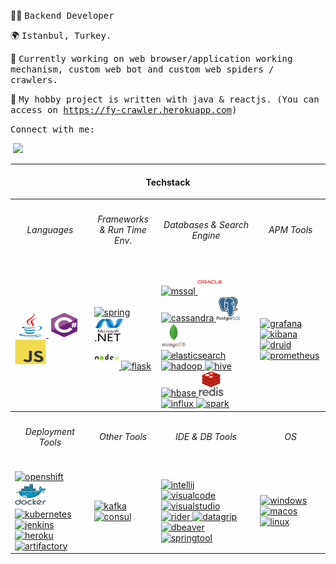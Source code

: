 👨‍💻  <samp>Backend Developer</samp>

🌍  <samp>Istanbul, Turkey.</samp>

🤔 <samp>Currently working on web browser/application working mechanism, custom web bot and custom web spiders / crawlers.</samp>

💎 <samp>My hobby project is written with java & reactjs. (You can access on https://fy-crawler.herokuapp.com)</samp>


<p> <samp>Connect with me:</samp></p>
<p>
<a href="https://www.linkedin.com/in/fyildizli/" rel="nofollow"><img height="30" src="https://img.shields.io/badge/-fyildizli-blue?style=flat-square&logo=Linkedin&logoColor=white&link=https://www.linkedin.com/in/fyildizli/" alt="" style="max-width:100%;"></a>  
<a href="https://medium.com/@fatih_yildizli" rel="nofollow"><img height="30" src="https://img.shields.io/badge/-@fatih_yildizli-black?style=flat-square&labelColor=white&logo=medium&logoColor=black&link=https://medium.com/@fatih_yildizli" style="max-width:100%;"></a>  
</p>
<hr></hr>

<h4 align="center">Techstack</h4>
<table>
  <tr>
    <samp><th><h6>Languages</h6></th>
    <th><h6>Frameworks & Run Time Env.</h6></th>
    <th><h6>Databases & Search Engine</h6></th>
    <th><h6>APM Tools</h6></th>
  </tr>
  <tr>
    <td><a href="https://www.java.com" target="_blank" rel="noreferrer"> <img src="https://raw.githubusercontent.com/devicons/devicon/master/icons/java/java-original.svg" alt="java" width="50" height="40"/> </a> 
<a href="https://www.w3schools.com/cs/" target="_blank" rel="noreferrer"> <img src="https://raw.githubusercontent.com/devicons/devicon/master/icons/csharp/csharp-original.svg" alt="csharp" width="50" height="40"/> </a>
<a href="https://developer.mozilla.org/en-US/docs/Web/JavaScript" target="_blank" rel="noreferrer"> <img src="https://raw.githubusercontent.com/devicons/devicon/master/icons/javascript/javascript-original.svg" alt="javascript" width="50" height="40"/> </a></td>
    <td><a href="https://spring.io/" target="_blank" rel="noreferrer"> <img src="https://miro.medium.com/max/600/1*gxXLMIuJDHCH7fwIgEP1cg.png" alt="spring" width="50" height="40"/> </a>  
<a href="https://dotnet.microsoft.com/" target="_blank" rel="noreferrer"> <img src="https://raw.githubusercontent.com/devicons/devicon/master/icons/dot-net/dot-net-original-wordmark.svg" alt="dotnet" width="50" height="40"/> </a>
<a href="https://nodejs.org" target="_blank" rel="noreferrer"> <img src="https://raw.githubusercontent.com/devicons/devicon/master/icons/nodejs/nodejs-original-wordmark.svg" alt="nodejs" width="40" height="40"/> </a>
<a href="https://flask.palletsprojects.com/" target="_blank" rel="noreferrer"> <img src="https://www.vectorlogo.zone/logos/pocoo_flask/pocoo_flask-icon.svg" alt="flask" width="50" height="40"/> </a></td>
    <td><a href="https://www.microsoft.com/en-us/sql-server" target="_blank" rel="noreferrer"> <img src="https://www.svgrepo.com/show/303229/microsoft-sql-server-logo.svg" alt="mssql" width="40" height="40"/> </a>  <a href="https://www.oracle.com/" target="_blank" rel="noreferrer"> <img src="https://raw.githubusercontent.com/devicons/devicon/master/icons/oracle/oracle-original.svg" alt="oracle" width="40" height="40"/> </a> <a href="https://cassandra.apache.org/" target="_blank" rel="noreferrer"> <img src="https://www.vectorlogo.zone/logos/apache_cassandra/apache_cassandra-icon.svg" alt="cassandra" width="50" height="40"/> </a> <a href="https://www.postgresql.org" target="_blank" rel="noreferrer"> <img src="https://raw.githubusercontent.com/devicons/devicon/master/icons/postgresql/postgresql-original-wordmark.svg" alt="postgresql" width="40" height="40"/> </a> <a href="https://www.mongodb.com/" target="_blank" rel="noreferrer"> <img src="https://raw.githubusercontent.com/devicons/devicon/master/icons/mongodb/mongodb-original-wordmark.svg" alt="mongodb" width="40" height="40"/> </a>  <a href="https://www.docker.com/" target="_blank" rel="noreferrer"> 
<a href="https://www.elastic.co" target="_blank" rel="noreferrer"> <img src="https://www.vectorlogo.zone/logos/elastic/elastic-icon.svg" alt="elasticsearch" width="40" height="40"/> </a> <a href="https://hadoop.apache.org/" target="_blank" rel="noreferrer"> <img src="https://www.vectorlogo.zone/logos/apache_hadoop/apache_hadoop-icon.svg" alt="hadoop" width="40" height="40"/> </a> 
  <a href="https://hive.apache.org/" target="_blank" rel="noreferrer"> <img src="https://www.vectorlogo.zone/logos/apache_hive/apache_hive-icon.svg" alt="hive" width="40" height="40"/> </a> <a href="https://hbase.apache.org/" target="_blank" rel="noreferrer"> <img src="https://hbase.apache.org/images/hbase_logo_with_orca_large.png" alt="hbase" width="70" height="40"/> </a>
  <a href="https://redis.io" target="_blank" rel="noreferrer"> <img src="https://raw.githubusercontent.com/devicons/devicon/master/icons/redis/redis-original-wordmark.svg" alt="redis" width="40" height="40"/> </a>  <a href="https://influxdata.com/" target="_blank" rel="noreferrer"> <img src="https://www.vectorlogo.zone/logos/influxdata/influxdata-ar21.svg" alt="influx" width="70" height="40"/> </a> 
  <a href="https://spark.apache.org" target="_blank" rel="noreferrer"> <img src="https://upload.wikimedia.org/wikipedia/commons/thumb/f/f3/Apache_Spark_logo.svg/1200px-Apache_Spark_logo.svg.png" alt="spark" width="70" height="40"/> </a> 
  </td>
    <td>  <a href="https://grafana.com" target="_blank" rel="noreferrer"> <img src="https://www.vectorlogo.zone/logos/grafana/grafana-icon.svg" alt="grafana" width="40" height="40"/> </a><a href="https://www.elastic.co/kibana" target="_blank" rel="noreferrer"> <img src="https://www.vectorlogo.zone/logos/elasticco_kibana/elasticco_kibana-icon.svg" alt="kibana" width="40" height="40"/> </a> 
  <a href="https://druid.apache.org/" target="_blank" rel="noreferrer"> <img src="https://www.vectorlogo.zone/logos/druidio/druidio-ar21.svg" alt="druid" width="70" height="40"/> </a>
<a href="https://prometheus.io/" target="_blank" rel="noreferrer"> <img src="https://www.vectorlogo.zone/logos/prometheusio/prometheusio-ar21.svg" alt="prometheus" width="70" height="40"/> </a></td>
    
  </tr>
  <tr>
    <th><h6>Deployment Tools</h6></th>
    <th><h6>Other Tools</h6></th>
    <th><h6>IDE & DB Tools</h6></th>
    <th><h6>OS</h6></th>
  </tr>
  
  <tr>
    <td><a href="https://www.redhat.com/en/technologies/cloud-computing/openshift" target="_blank" rel="noreferrer"> <img src="https://upload.wikimedia.org/wikipedia/commons/3/3a/OpenShift-LogoType.svg" alt="openshift" width="70" height="40"/> </a>  
 <a href="https://docker.com" target="_blank" rel="noreferrer">  
 <img src="https://raw.githubusercontent.com/devicons/devicon/master/icons/docker/docker-original-wordmark.svg" alt="docker" width="50" height="40"/> </a>  <a href="https://kubernetes.io" target="_blank" rel="noreferrer"> <img src="https://www.vectorlogo.zone/logos/kubernetes/kubernetes-icon.svg" alt="kubernetes" width="40" height="40"/> </a>   <a href="https://www.jenkins.io" target="_blank" rel="noreferrer"> <img src="https://www.vectorlogo.zone/logos/jenkins/jenkins-icon.svg" alt="jenkins" width="40" height="40"/> </a>   <a href="https://heroku.com" target="_blank" rel="noreferrer"> <img src="https://www.vectorlogo.zone/logos/heroku/heroku-icon.svg" alt="heroku" width="40" height="40"/> </a>  
 <a href="https://heroku.com" target="_blank" rel="noreferrer"> <img src="http://rhc4tp-cms-prod-vpc-76857813.s3.amazonaws.com/s3fs-public/Artifactory_HEX1.png" alt="artifactory" width="70" height="40"/> </a>  </td>
    <td> <a href="https://kafka.apache.org/" target="_blank" rel="noreferrer"> <img src="https://www.vectorlogo.zone/logos/apache_kafka/apache_kafka-icon.svg" alt="kafka" width="40" height="40"/> </a> <a href="https://consul.io/" target="_blank" rel="noreferrer"> <img src="https://www.datocms-assets.com/2885/1620155093-brandhcconsulverticalcolor.svg" alt="consul" width="40" height="40"/> </a></td>
    <td> <a href="https://jetbrains.com" target="_blank" rel="noreferrer"> <img src="https://upload.wikimedia.org/wikipedia/commons/thumb/9/9c/IntelliJ_IDEA_Icon.svg/1200px-IntelliJ_IDEA_Icon.svg.png" alt="intellij" width="40" height="40"/> </a>  
   <a href="https://microsoft.com" target="_blank" rel="noreferrer"> <img src="https://upload.wikimedia.org/wikipedia/commons/thumb/9/9a/Visual_Studio_Code_1.35_icon.svg/2048px-Visual_Studio_Code_1.35_icon.svg.png" alt="visualcode" width="40" height="40"/> </a>  
     <a href="https://microsoft.com" target="_blank" rel="noreferrer"> <img src="https://visualstudio.microsoft.com/wp-content/uploads/2021/10/Product-Icon.svg" alt="visualstudio" width="40" height="40"/> </a>  
  <a href="https://jetbrains.com" target="_blank" rel="noreferrer"> <img src="https://resources.jetbrains.com/storage/products/rider/img/meta/rider_logo_300x300.png" alt="rider" width="40" height="40"/> </a>
  <a href="https://jetbrains.com" target="_blank" rel="noreferrer"> <img src="https://resources.jetbrains.com/storage/products/datagrip/img/meta/datagrip_logo_300x300.png" alt="datagrip" width="40" height="40"/> </a>
   <a href="https://dbeaver.io" target="_blank" rel="noreferrer"> <img src="https://idroot.us/wp-content/uploads/2021/06/dbeaver-logo.png" alt="dbeaver" width="70" height="40"/> </a>
   <a href="https://spring.io/tools" target="_blank" rel="noreferrer"> <img src="http://3.bp.blogspot.com/-Ajql3_Oijdk/U438gFWH3fI/AAAAAAAAAKE/DFbF4ZLaqjY/s1600/spring-tool-suite-project-logo.png" alt="springtool" width="40" height="40"/> </a></td>
    <td>    <a href="https://microsoft.com" target="_blank" rel="noreferrer"> <img src="https://upload.wikimedia.org/wikipedia/commons/thumb/0/0a/Unofficial_Windows_logo_variant_-_2002%E2%80%932012_%28Multicolored%29.svg/870px-Unofficial_Windows_logo_variant_-_2002%E2%80%932012_%28Multicolored%29.svg.png" alt="windows" width="40" height="40"/> </a>   <a href="https://apple.com" target="_blank" rel="noreferrer"> <img src="https://upload.wikimedia.org/wikipedia/commons/thumb/c/c9/Finder_Icon_macOS_Big_Sur.png/800px-Finder_Icon_macOS_Big_Sur.png" alt="macos" width="40" height="40"/> </a><a href="https://linux.org" target="_blank" rel="noreferrer"> <img src="https://upload.wikimedia.org/wikipedia/commons/d/dd/Linux_logo.jpg" alt="linux" width="40" height="40"/> </a></td>
  </tr>
</table>
